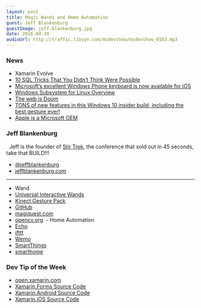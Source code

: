 ```yaml
---
layout: post
title: Magic Wands and Home Automation
guest: Jeff Blankenburg
guestImage: jeff-blankenburg.jpg
date: 2016-04-30
audioUrl: http://traffic.libsyn.com/msdevshow/msdevshow_0103.mp3
---
```


### News

 - Xamarin Evolve
 - [10 SQL Tricks That You Didn’t Think Were Possible](https://blog.jooq.org/2016/04/25/10-sql-tricks-that-you-didnt-think-were-possible/?utm_content=buffer5ed3b&utm_medium=social&utm_source=twitter.com&utm_campaign=buffer)
 - [Microsoft’s excellent Windows Phone keyboard is now available for iOS](http://www.theverge.com/2016/4/25/11501288/microsoft-word-flow-iphone-keyboard)
 - [Windows Subsystem for Linux Overview](https://blogs.msdn.microsoft.com/wsl/2016/04/22/windows-subsystem-for-linux-overview/?utm_content=buffer35b07&utm_medium=social&utm_source=twitter.com&utm_campaign=buffer)
 - [The web is Doom](https://mobiforge.com/research-analysis/the-web-is-doom?utm_content=buffer41d68&utm_medium=social&utm_source=twitter.com&utm_campaign=buffer)
 - [TONS of new features in this Windows 10 insider build, including the best gesture ever!](https://blogs.windows.com/windowsexperience/2016/04/22/announcing-windows-10-insider-preview-build-14328-for-pc-and-mobile/)
 - [Apple is a Microsoft OEM](http://www.ytechie.com/2016/04/apple-is-a-microsoft-oem/)
 
### Jeff Blankenburg
 
Jeff is the founder of [Stir Trek](http://stirtrek.com/), the conference that sold out in 45 seconds, take that BUILD!!!

 - [@jeffblankenburg](https://twitter.com/jeffblankenburg)
 - [jeffblankenburg.com](http://jeffblankenburg.com/)

------------------------------------------------------------------

 - Wand
  - [Universal Interactive Wands](https://www.universalorlando.com/Merchandise/Shop/Harry-Potter-Interactive-Wands.html)
  - [Kinect Gesture Pack](http://www.franklins.net/)
  - [GitHub](https://github.com/carlfranklin/GesturePak2V1)
  - [magiquest.com](http://www.magiquest.com/)
  - [opencv.org](http://opencv.org/)
 - Home Automation
  - [Echo](http://www.amazon.com/gp/product/B00X4WHP5E)
  - [ifttt](https://ifttt.com/)
  - [Wemo](http://www.wemo.com/)
  - [SmartThings](https://www.smartthings.com)
  - [smarthome](http://www.smarthome.com/)

### Dev Tip of the Week

 - [open.xamarin.com](http://open.xamarin.com/)
  - [Xamarin.Forms Source Code](https://github.com/xamarin/Xamarin.Forms)
  - [Xamarin.Android Source Code](https://github.com/xamarin/xamarin-android)
  - [Xamarin.iOS Source Code](https://github.com/xamarin/xamarin-macios)
